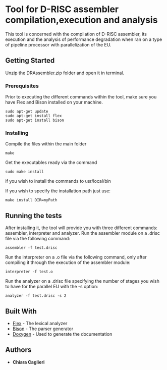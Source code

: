 # Tool for D-RISC assembler compilation,execution and analysis

This tool is concerned with the compilation of D-RISC assembler, its execution and the analysis of performance degradation when ran on a type of pipeline processor with parallelization of the EU.

## Getting Started

Unzip the DRAssembler.zip folder and open it in terminal.

### Prerequisites

Prior to executing the different commands within the tool, make sure you have Flex and Bison installed on your machine.

```
sudo apt-get update
sudo apt-get install flex
sudo apt-get install bison
```

### Installing

Compile the files within the main folder

```
make
```

Get the executables ready via the command

```
sudo make install
```

if you wish to install the commands to usr/local/bin

If you wish to specify the installation path just use:

```
make install DIR=myPath
```

## Running the tests

After installing it, the tool will provide you with three different commands: assembler, interpreter and analyzer. 
Run the assembler module on a .drisc file via the following command:

```
assembler -f test.drisc
```
Run the interpreter on a .o file via the following command, only after compiling it through the execution of the assembler module:

```
interpreter -f test.o
```

Run the analyzer on a .drisc file specifying the number of stages you wish to have for the parallel EU with the -s option:
```
analyzer -f test.drisc -s 2
```

## Built With

* [Flex](https://github.com/westes/flex) - The lexical analyzer
* [Bison](https://www.gnu.org/software/bison) - The parser generator
* [Doxygen](http://www.doxygen.nl/) - Used to generate the documentation

## Authors

* **Chiara Caglieri** 


